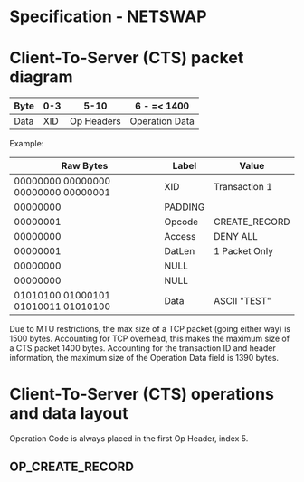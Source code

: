 # Specification - NETSWAP

# Client-To-Server (CTS) packet diagram

|  Byte  |   0-3   |    5-10    |        6 - =< 1400       |
|--------|---------|------------|--------------------------|
|  Data  |   XID   | Op Headers |      Operation Data      |

Example:

|        Raw Bytes                    | Label   | Value         |
|-------------------------------------|---------|---------------|
| 00000000 00000000 00000000 00000001 | XID     | Transaction 1 |
| 00000000                            | PADDING |               |
| 00000001                            | Opcode  | CREATE_RECORD |
| 00000000                            | Access  | DENY ALL      |
| 00000001                            | DatLen  | 1 Packet Only |
| 00000000                            | NULL    |               |
| 00000000                            | NULL    |               |
| 01010100 01000101 01010011 01010100 | Data    | ASCII "TEST"  |


Due to MTU restrictions, the max size of a TCP packet (going either way) is 1500 bytes.
Accounting for TCP overhead, this makes the maximum size of a CTS packet 1400 bytes.
Accounting for the transaction ID and header information, the maximum size of the Operation Data field is 1390 bytes.

# Client-To-Server (CTS) operations and data layout

Operation Code is always placed in the first Op Header, index 5.

## OP_CREATE_RECORD

